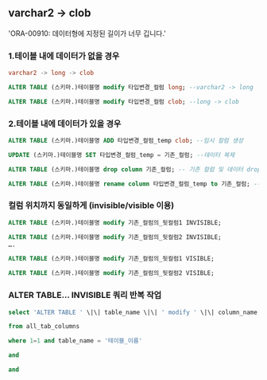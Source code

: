 varchar2 -> clob
---
'ORA-00910: 데이터형에 지정된 길이가 너무 깁니다.'


### 1.테이블 내에 데이터가 없을 경우
```sql
varchar2 -> long -> clob

ALTER TABLE (스키마.)테이블명 modify 타입변경_컬럼 long; --varchar2 -> long

ALTER TABLE (스키마.)테이블명 modify 타입변경_컬럼 clob; --long -> clob
```


### 2.테이블 내에 데이터가 있을 경우
```sql
ALTER TABLE (스키마.)테이블명 ADD 타입변경_컬럼_temp clob; --임시 컬럼 생성

UPDATE (스키마.)테이블명 SET 타입변경_컬럼_temp = 기존_컬럼; --데이터 복제

ALTER TABLE (스키마.)테이블명 drop column 기존_컬럼; -- 기존 컬럼 및 데이터 drop

ALTER TABLE (스키마.)테이블명 rename column 타입변경_컬럼_temp to 기존_컬럼; --기존 컬럼 명으로 대체
```


### 컬럼 위치까지 동일하게 (invisible/visible 이용)
```sql
ALTER TABLE (스키마.)테이블명 modify 기존_컬럼의_뒷컬럼1 INVISIBLE;

ALTER TABLE (스키마.)테이블명 modify 기존_컬럼의_뒷컬럼2 INVISIBLE;
….

ALTER TABLE (스키마.)테이블명 modify 기존_컬럼의_뒷컬럼1 VISIBLE;

ALTER TABLE (스키마.)테이블명 modify 기존_컬럼의_뒷컬럼2 VISIBLE;
```


### ALTER TABLE… INVISIBLE 쿼리 반복 작업
```sql
select 'ALTER TABLE ' \|\| table_name \|\| ' modify ' \|\| column_name \|\| ' INVISIBLE;' 

from all_tab_columns

where 1=1 and table_name = '테이블_이름'

and column_id >= 원래대로_되돌아갈_위치

and column_id < 제일 마지막 번호;
```


